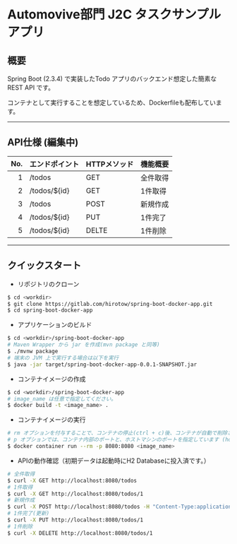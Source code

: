 # Automovive部門 J2C タスクサンプルアプリ

## 概要

Spring Boot (2.3.4) で実装したTodo アプリのバックエンド想定した簡素なREST API です。

コンテナとして実行することを想定しているため、Dockerfileも配布しています。

---
## API仕様 (編集中)

|  No. | エンドポイント | HTTPメソッド | 機能概要 |
| ---: | :------------- | :----------- | :------- |
|    1 | /todos         | GET          | 全件取得 |
|    2 | /todos/${id}   | GET          | 1件取得  |
|    3 | /todos         | POST         | 新規作成 |
|    4 | /todos/${id}   | PUT          | 1件完了  |
|    5 | /todos/${id}   | DELTE        | 1件削除  |
---

## クイックスタート

+ リポジトリのクローン

```sh
$ cd <workdir>
$ git clone https://gitlab.com/hirotow/spring-boot-docker-app.git
$ cd spring-boot-docker-app
```

+ アプリケーションのビルド

```sh
$ cd <workdir>/spring-boot-docker-app
# Maven Wrapper から jar を作成(mvn package と同等)
$ ./mvnw package
# 端末の JVM 上で実行する場合は以下を実行
$ java -jar target/spring-boot-docker-app-0.0.1-SNAPSHOT.jar
```

+ コンテナイメージの作成

```sh
$ cd <workdir>/spring-boot-docker-app
# image_name は任意で指定してください。
$ docker build -t <image_name> .
```

+ コンテナイメージの実行

```sh
# rm オプションを付与することで、コンテナの停止(ctrl + c)後、コンテナが自動で削除されます。
# p オプションでは、コンテナ内部のポートと、ホストマシンのポートを指定しています (host:containerの順)
$ docker container run --rm -p 8080:8080 <image_name>
```

+ APIの動作確認（初期データは起動時にH2 Databaseに投入済です。）

```sh
# 全件取得
$ curl -X GET http://localhost:8080/todos
# 1件取得
$ curl -X GET http://localhost:8080/todos/1
# 新規作成
$ curl -X POST http://localhost:8080/todos -H "Content-Type:application/json" -d '{"title": "hoge"}'
# 1件完了(更新)
$ curl -X PUT http://localhost:8080/todos/1
# 1件削除
$ curl -X DELETE http://localhost:8080/todos/1
```